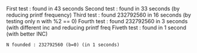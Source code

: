 First test : found in 43 seconds
Second test : found in 33 seconds (by reducing printf frequency)
Third test : found 232792560 in 16 seconds (by testing only n with %2 == 0)
Fourth test : found 232792560 in 3 seconds (with different inc and reducing printf freq
Fiveth test : found in 1 second (with better INC)

	N founded : 232792560 (b=0) (in 1 seconds)